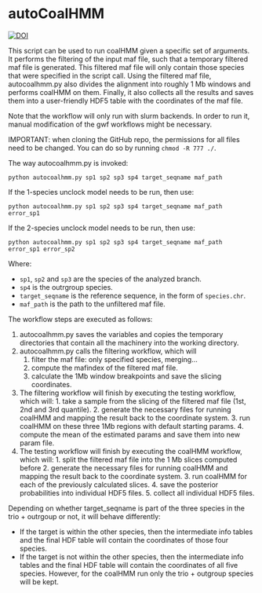 # autoCoalHMM

[![DOI](https://zenodo.org/badge/254589955.svg)](https://zenodo.org/badge/latestdoi/254589955)

This script can be used to run coalHMM given a specific set of arguments. It performs
the filtering of the input maf file, such that a temporary filtered maf file is
generated. This filtered maf file will only contain those species that were specified
in the script call. Using the filtered maf file, autocoalhmm.py also divides the 
alignment into roughly 1 Mb windows and performs coalHMM on them. Finally, it also
collects all the results and saves them into a user-friendly HDF5 table with the
coordinates of the maf file. 

Note that the workflow will only run with slurm backends. In order to run it, 
manual modification of the gwf workflows might be necessary.

IMPORTANT: when cloning the GitHub repo, the permissions for all files need to be
changed. You can do so by running `chmod -R 777 ./`.

The way autocoalhmm.py is invoked:
```
python autocoalhmm.py sp1 sp2 sp3 sp4 target_seqname maf_path
```
If the 1-species unclock model needs to be run, then use:
```
python autocoalhmm.py sp1 sp2 sp3 sp4 target_seqname maf_path error_sp1
```
If the 2-species unclock model needs to be run, then use:
```	
python autocoalhmm.py sp1 sp2 sp3 sp4 target_seqname maf_path error_sp1 error_sp2
```
Where:
- `sp1`, `sp2` and `sp3` are the species of the analyzed branch.
- `sp4` is the outrgroup species.
- `target_seqname` is the reference sequence, in the form of `species.chr`.
- `maf_path` is the path to the unfiltered maf file. 

The workflow steps are executed as follows:
1. autocoalhmm.py saves the variables and copies the temporary directories that contain all the machinery into the working directory.
2. autocoalhmm.py calls the filtering workflow, which will
    1. filter the maf file: only specified species, merging...
    2. compute the mafindex of the filtered maf file.
    3. calculate the 1Mb window breakpoints and save the slicing coordinates.
3. The filtering workflow will finish by executing the testing workflow, which will:
		1. take a sample from the slicing of the filtered maf file (1st, 2nd and 3rd quantile).
		2. generate the necessary files for running coalHMM and mapping the result back to the coordinate system. 
		3. run coalHMM on these three 1Mb regions with default starting params.
		4. compute the mean of the estimated params and save them into new param file.
4. The testing workflow will finish by executing the coalHMM workflow, which will:
		1. split the filtered maf file into the 1 Mb slices computed before
		2. generate the necessary files for running coalHMM and mapping the result back to the coordinate system. 
		3. run coalHMM for each of the previously calculated slices.
		4. save the posterior probabilities into individual HDF5 files. 
		5. collect all individual HDF5 files.

Depending on whether target_seqname is part of the three species in the trio + outrgoup
or not, it will behave differently:
- If the target is within the other species, then the intermediate info tables and the final HDF table will contain the coordinates of those four species. 
- If the target is not within the other species, then the intermediate info tables and the final HDF table will contain the coordinates of all five species. However, for the coalHMM run only the trio + outgroup species will be kept. 
